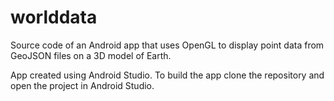 # worlddata
Source code of an Android app that uses OpenGL to display point data from GeoJSON files on a 3D model of Earth.

App created using Android Studio. To build the app clone the repository and open the project in Android Studio.
